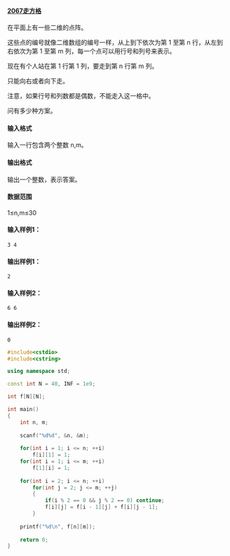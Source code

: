 #### [2067走方格](https://www.acwing.com/problem/content/2069/)



在平面上有一些二维的点阵。

这些点的编号就像二维数组的编号一样，从上到下依次为第 1 至第 n 行，从左到右依次为第 1 至第 m 列，每一个点可以用行号和列号来表示。

现在有个人站在第 1 行第 1 列，要走到第 n 行第 m 列。

只能向右或者向下走。

注意，如果行号和列数都是偶数，不能走入这一格中。

问有多少种方案。

#### 输入格式

输入一行包含两个整数 n,m。

#### 输出格式

输出一个整数，表示答案。

#### 数据范围

1≤n,m≤30

#### 输入样例1：

```
3 4
```

#### 输出样例1：

```
2
```

#### 输入样例2：

```
6 6
```

#### 输出样例2：

```
0
```



```cpp
#include<cstdio>
#include<cstring>

using namespace std;

const int N = 40, INF = 1e9;

int f[N][N];

int main()
{
    int n, m;
    
    scanf("%d%d", &n, &m);
    
    for(int i = 1; i <= n; ++i)
        f[i][1] = 1;
    for(int i = 1; i <= m; ++i)
        f[1][i] = 1;
    
    for(int i = 2; i <= n; ++i)
        for(int j = 2; j <= m; ++j)
        {
            if(i % 2 == 0 && j % 2 == 0) continue;
            f[i][j] = f[i - 1][j] + f[i][j - 1];
        }
        
    printf("%d\n", f[n][m]);
    
    return 0;
}
```

